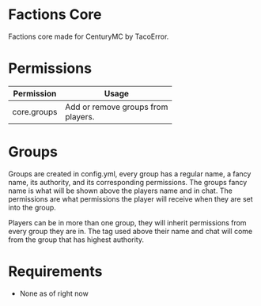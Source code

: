 # Factions Core

Factions core made for CenturyMC by TacoError.

# Permissions

| Permission  | Usage                                  |
|-------------|----------------------------------------|
| core.groups | Add or remove groups from<br/>players. |

# Groups

Groups are created in config.yml, every group has a regular name, 
a fancy name, its authority, and its corresponding permissions.
The groups fancy name is what will be shown above the players
name and in chat. The permissions are what permissions the player
will receive when they are set into the group. 

Players can be in more than one group, they will inherit permissions
from every group they are in. The tag used above their name and chat
will come from the group that has highest authority.

# Requirements

- None as of right now

